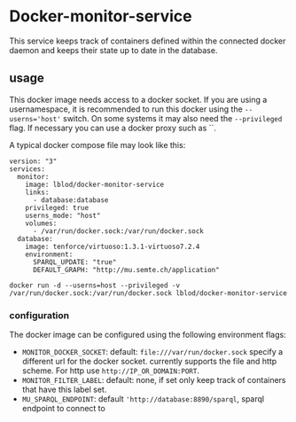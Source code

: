 # Docker-monitor-service
This service keeps track of containers defined within the connected docker daemon and keeps their state up to date in the database. 

## usage
This docker image needs access to a docker socket. If you are using a usernamespace, it is recommended to run this docker using the `--userns='host'` switch. On some systems it may also need the `--privileged` flag. If necessary you can use a docker proxy such as ``.

A typical docker compose file may look like this:

```
version: "3"
services:
  monitor:
    image: lblod/docker-monitor-service
    links:
      - database:database
    privileged: true
    userns_mode: "host"
    volumes:
      - /var/run/docker.sock:/var/run/docker.sock
  database:
    image: tenforce/virtuoso:1.3.1-virtuoso7.2.4
    environment:
      SPARQL_UPDATE: "true"
      DEFAULT_GRAPH: "http://mu.semte.ch/application"
```

```
docker run -d --userns=host --privileged -v /var/run/docker.sock:/var/run/docker.sock lblod/docker-monitor-service
```

### configuration
The docker image can be configured using the following environment flags:

* `MONITOR_DOCKER_SOCKET`: default: `file:///var/run/docker.sock` specify a different url for the docker socket. currently supports the file and http scheme. For http use `http://IP_OR_DOMAIN:PORT`.
* `MONITOR_FILTER_LABEL`: default: none, if set only keep track of containers that have this label set.
* `MU_SPARQL_ENDPOINT`: default `'http://database:8890/sparql`, sparql endpoint to connect to

